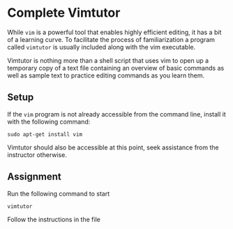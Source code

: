 # Complete Vimtutor

While `vim` is a powerful tool that enables highly efficient editing, it has
a bit of a learning curve. To facilitate the process of familiarization a
program called `vimtutor` is usually included along with the vim executable.

Vimtutor is nothing more than a shell script that uses vim to open up a
temporary copy of a text file containing an overview of basic commands as well as
sample text to practice editing commands as you learn them.

## Setup

If the `vim` program is not already accessible from the command line, install it
with the following command:

    sudo apt-get install vim

Vimtutor should also be accessible at this point, seek assistance from the
instructor otherwise.

## Assignment

Run the following command to start

    vimtutor

Follow the instructions in the file
